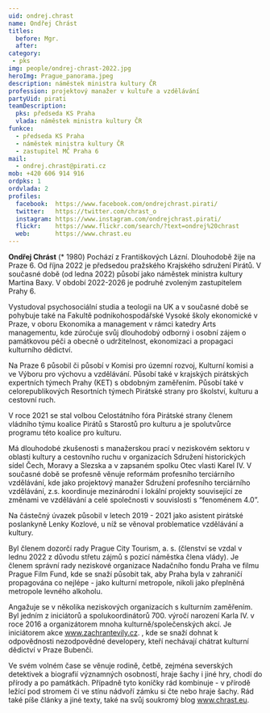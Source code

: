```yaml
---
uid: ondrej.chrast
name: Ondřej Chrást
titles:
  before: Mgr. 
  after: 
category:
 - pks
img: people/ondrej-chrast-2022.jpg
heroImg: Prague_panorama.jpeg
description: náměstek ministra kultury ČR
profession: projektový manažer v kultuře a vzdělávání
partyUid: pirati
teamDescription:
  pks: předseda KS Praha
  vlada: náměstek ministra kultury ČR
funkce:
  - předseda KS Praha
  - náměstek ministra kultury ČR
  - zastupitel MČ Praha 6
mail:
  - ondrej.chrast@pirati.cz
mob: +420 606 914 916
ordpks: 1
ordvlada: 2
profiles:         
  facebook:  https://www.facebook.com/ondrejchrast.pirati/
  twitter:   https://twitter.com/chrast_o
  instagram: https://www.instagram.com/ondrejchrast.pirati/
  flickr:    https://www.flickr.com/search/?text=ondrej%20chrast
  web:       https://www.chrast.eu  
---
```


**Ondřej Chrást** (* 1980) Pochází z Františkových Lázní. Dlouhodobě žije na Praze 6. Od října 2022 je předsedou pražského Krajského sdružení Pirátů. V současné době (od ledna 2022) působí jako náměstek ministra kultury Martina Baxy. V období 2022-2026 je podruhé zvoleným zastupitelem Prahy 6.

Vystudoval psychosociální studia a teologii na UK a v současné době se pohybuje také na Fakultě podnikohospodářské Vysoké školy ekonomické v Praze, v oboru Ekonomika a management v rámci katedry Arts managementu, kde zúročuje svůj dlouhodobý odborný i osobní zájem o památkovou péči a obecně o udržitelnost, ekonomizaci a propagaci kulturního dědictví.

Na Praze 6 působil či působí v Komisi pro územní rozvoj, Kulturní komisi a ve Výboru pro výchovu a vzdělávání. Působí také v krajských pirátských expertních týmech Prahy (KET) s obdobným zaměřením. Působí také v celorepublikových Resortních týmech Pirátské strany pro školství, kulturu a cestovní ruch.

V roce 2021 se stal volbou Celostátního fóra Pirátské strany členem vládního týmu koalice Pirátů s Starostů pro kulturu a je spolutvůrce programu této koalice pro kulturu.

Má dlouhodobé zkušenosti s manažerskou prací v neziskovém sektoru v oblasti kultury a cestovního ruchu v organizacích Sdružení historických sídel Čech, Moravy a Slezska a v zapsaném spolku Otec vlasti Karel IV. V současné době se profesně věnuje reformám profesního terciárního vzdělávání, kde jako projektový manažer Sdružení profesního terciárního vzdělávání, z.s. koordinuje mezinárodní i lokální projekty související ze změnami ve vzdělávání a celé společnosti v souvislosti s “fenoménem 4.0”.

Na částečný úvazek působil v letech 2019 - 2021 jako asistent pirátské poslankyně Lenky Kozlové, u níž se věnoval problematice vzdělávání a kultury.

Byl členem dozorčí rady Prague City Tourism, a. s. (členství se vzdal v lednu 2022 z důvodu střetu zájmů s pozicí náměstka člena vlády). Je členem správní rady neziskové organizace Nadačního fondu Praha ve filmu Prague Film Fund, kde se snaží působit tak, aby Praha byla v zahraničí propagována co nejlépe - jako kulturní metropole, nikoli jako přeplněná metropole levného alkoholu.

Angažuje se v několika neziskových organizacích s kulturním zaměřením. Byl jedním z iniciátorů a spolukoordinátorů 700. výročí narození Karla IV. v roce 2016 a organizátorem mnoha kulturně/společenských akcí. Je iniciátorem akce www.zachrantevily.cz. , kde se snaží dohnat k odpovědnosti nezodpovědné developery, kteří nechávají chátrat kulturní dědictví v Praze Bubenči.

Ve svém volném čase se věnuje rodině, četbě, zejména severských detektivek a biografií významných osobností, hraje šachy i jiné hry, chodí do přírody a po památkách. Případně tyto koníčky rád kombinuje - v přírodě ležící pod stromem či ve stínu nádvoří zámku si čte nebo hraje šachy. Rád také píše články a jiné texty, také na svůj soukromý blog www.chrast.eu.
